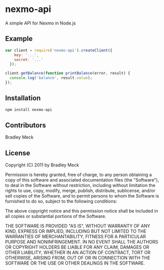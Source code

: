 # nexmo-api

A simple API for Nexmo in Node.js

## Example

```javascript
var client = require('nexmo-api').createClient({
    key: '...',
    secret: '...'
  });

client.getBalance(function printBalance(error, result) {
  console.log('balance', result.value);
});
```

## Installation

```bash
npm install nexmo-api
```

## Contributors

Bradley Meck

## License

Copyright (C) 2011 by Bradley Meck

Permission is hereby granted, free of charge, to any person obtaining a copy
of this software and associated documentation files (the "Software"), to deal
in the Software without restriction, including without limitation the rights
to use, copy, modify, merge, publish, distribute, sublicense, and/or sell
copies of the Software, and to permit persons to whom the Software is
furnished to do so, subject to the following conditions:

The above copyright notice and this permission notice shall be included in
all copies or substantial portions of the Software.

THE SOFTWARE IS PROVIDED "AS IS", WITHOUT WARRANTY OF ANY KIND, EXPRESS OR
IMPLIED, INCLUDING BUT NOT LIMITED TO THE WARRANTIES OF MERCHANTABILITY,
FITNESS FOR A PARTICULAR PURPOSE AND NONINFRINGEMENT. IN NO EVENT SHALL THE
AUTHORS OR COPYRIGHT HOLDERS BE LIABLE FOR ANY CLAIM, DAMAGES OR OTHER
LIABILITY, WHETHER IN AN ACTION OF CONTRACT, TORT OR OTHERWISE, ARISING FROM,
OUT OF OR IN CONNECTION WITH THE SOFTWARE OR THE USE OR OTHER DEALINGS IN
THE SOFTWARE.
